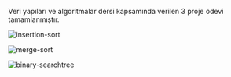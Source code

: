 Veri yapıları ve algoritmalar dersi kapsamında verilen 3 proje ödevi tamamlanmıştır.

![insertion-sort](https://user-images.githubusercontent.com/101572852/168086160-af8db9c9-61b5-4bc7-8f8b-5733ed6274a1.jpg) 


![merge-sort](https://user-images.githubusercontent.com/101572852/168086180-b8e00d4c-16cd-424a-9b01-f376b81dccc5.jpg)


![binary-searchtree](https://user-images.githubusercontent.com/101572852/168086201-f9de82e0-6b84-404d-b8ba-591868a4c151.jpg)

